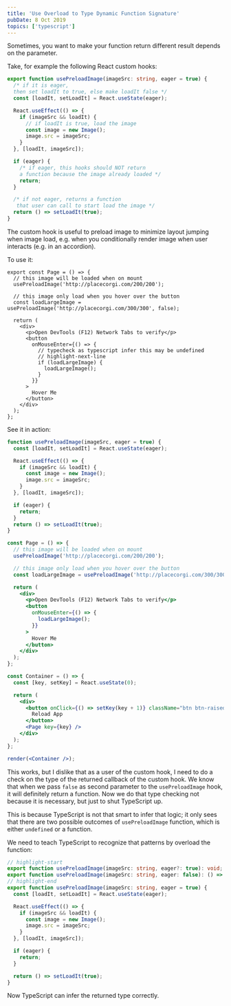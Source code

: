 ```yaml
---
title: 'Use Overload to Type Dynamic Function Signature'
pubDate: 8 Oct 2019
topics: ['typescript']
---
```


Sometimes, you want to make your function return different result depends on the parameter.

Take, for example the following React custom hooks:

```ts
export function usePreloadImage(imageSrc: string, eager = true) {
  /* if it is eager,
  then set loadIt to true, else make loadIt false */
  const [loadIt, setLoadIt] = React.useState(eager);

  React.useEffect(() => {
    if (imageSrc && loadIt) {
      // if loadIt is true, load the image
      const image = new Image();
      image.src = imageSrc;
    }
  }, [loadIt, imageSrc]);

  if (eager) {
    /* if eager, this hooks should NOT return
    a function because the image already loaded */
    return;
  }

  /* if not eager, returns a function
   that user can call to start load the image */
  return () => setLoadIt(true);
}
```

<aside>

The custom hook is useful to preload image to minimize layout jumping when image load, e.g. when you conditionally render image when user interacts (e.g. in an accordion).

</aside>

To use it:

```tsx
export const Page = () => {
  // this image will be loaded when on mount
  usePreloadImage('http://placecorgi.com/200/200');

  // this image only load when you hover over the button
  const loadLargeImage = usePreloadImage('http://placecorgi.com/300/300', false);

  return (
    <div>
      <p>Open DevTools (F12) Network Tabs to verify</p>
      <button
        onMouseEnter={() => {
          // typecheck as typescript infer this may be undefined
          // highlight-next-line
          if (loadLargeImage) {
            loadLargeImage();
          }
        }}
      >
        Hover Me
      </button>
    </div>
  );
};
```

See it in action:

```jsx noInline live previewOnly
function usePreloadImage(imageSrc, eager = true) {
  const [loadIt, setLoadIt] = React.useState(eager);

  React.useEffect(() => {
    if (imageSrc && loadIt) {
      const image = new Image();
      image.src = imageSrc;
    }
  }, [loadIt, imageSrc]);

  if (eager) {
    return;
  }
  return () => setLoadIt(true);
}

const Page = () => {
  // this image will be loaded when on mount
  usePreloadImage('http://placecorgi.com/200/200');

  // this image only load when you hover over the button
  const loadLargeImage = usePreloadImage('http://placecorgi.com/300/300', false);

  return (
    <div>
      <p>Open DevTools (F12) Network Tabs to verify</p>
      <button
        onMouseEnter={() => {
          loadLargeImage();
        }}
      >
        Hover Me
      </button>
    </div>
  );
};

const Container = () => {
  const [key, setKey] = React.useState(0);

  return (
    <div>
      <button onClick={() => setKey(key + 1)} className="btn btn-raised btn-primary">
        Reload App
      </button>
      <Page key={key} />
    </div>
  );
};

render(<Container />);
```

This works, but I dislike that as a user of the custom hook, I need to do a check on the type of the returned callback of the custom hook. We know that when we pass `false` as second parameter to the `usePreloadImage` hook, it will definitely return a function. Now we do that type checking not because it is necessary, but just to shut TypeScript up.

This is because TypeScript is not that smart to infer that logic; it only sees that there are two possible outcomes of `usePreloadImage` function, which is either `undefined` or a function.

We need to teach TypeScript to recognize that patterns by overload the function:

```ts
// highlight-start
export function usePreloadImage(imageSrc: string, eager?: true): void;
export function usePreloadImage(imageSrc: string, eager: false): () => void;
// highlight-end
export function usePreloadImage(imageSrc: string, eager = true) {
  const [loadIt, setLoadIt] = React.useState(eager);

  React.useEffect(() => {
    if (imageSrc && loadIt) {
      const image = new Image();
      image.src = imageSrc;
    }
  }, [loadIt, imageSrc]);

  if (eager) {
    return;
  }

  return () => setLoadIt(true);
}
```

Now TypeScript can infer the returned type correctly.
